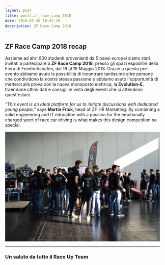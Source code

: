 ```yaml
---
layout: post
title: posts.zf_race_camp_2018
date: 2018-05-20 10:02:28
description: ZF Race Camp 2018
---
```



## ZF Race Camp 2018 recap

Assieme ad altri 600 studenti provenienti da 5 paesi europei siamo stati invitati a partecipare a **ZF Race Camp 2018**, presso gli spazi espositivi della Fiera di Friedrichshafen, dal 16 al 19 Maggio 2018.
Grazie a questo pre-evento abbiamo avuto la possibilità di incontrare tantissime altre persone che condividono la nostra stessa passione e abbiamo avuto l'opportunità di metterci alla prova con la nuova monoposto elettrica, la **Evolution-E**, traendone ottimi dati e consigli in vista degli eventi che ci attendono quest'estate.

*"This event is an ideal platform for us to initiate discussions with dedicated young people,”* says **Martin Frick**, head of ZF HR Marketing. By combining a solid engineering and IT education with a passion for the emotionally charged sport of race car driving is what makes this design competition so special.


<a class="image featured"><img src="/images/posts/2018/05/21/zf.jpg" alt="ZF Camp"/></a>


----------


### Un saluto da tutto il **Race Up Team**
